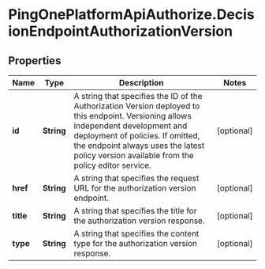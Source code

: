 # PingOnePlatformApiAuthorize.DecisionEndpointAuthorizationVersion

## Properties

Name | Type | Description | Notes
------------ | ------------- | ------------- | -------------
**id** | **String** | A string that specifies the ID of the Authorization Version deployed to this endpoint. Versioning allows independent development and deployment of policies. If omitted, the endpoint always uses the latest policy version available from the policy editor service. | [optional] 
**href** | **String** | A string that specifies the request URL for the authorization version endpoint. | [optional] 
**title** | **String** | A string that specifies the title for the authorization version response. | [optional] 
**type** | **String** | A string that specifies the content type for the authorization version response. | [optional] 


